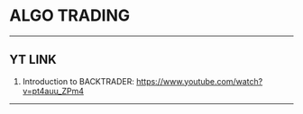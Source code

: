 # ALGO TRADING

---

## YT LINK

1. Introduction to BACKTRADER: <https://www.youtube.com/watch?v=pt4auu_ZPm4>

---
